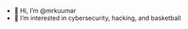 - 👋 Hi, I’m @mrkuumar
- 👀 I’m interested in cybersecurity, hacking, and basketball
<!---
mrkuumar/mrkuumar is a ✨ special ✨ repository because its `README.md` (this file) appears on your GitHub profile.
You can click the Preview link to take a look at your changes.
--->
